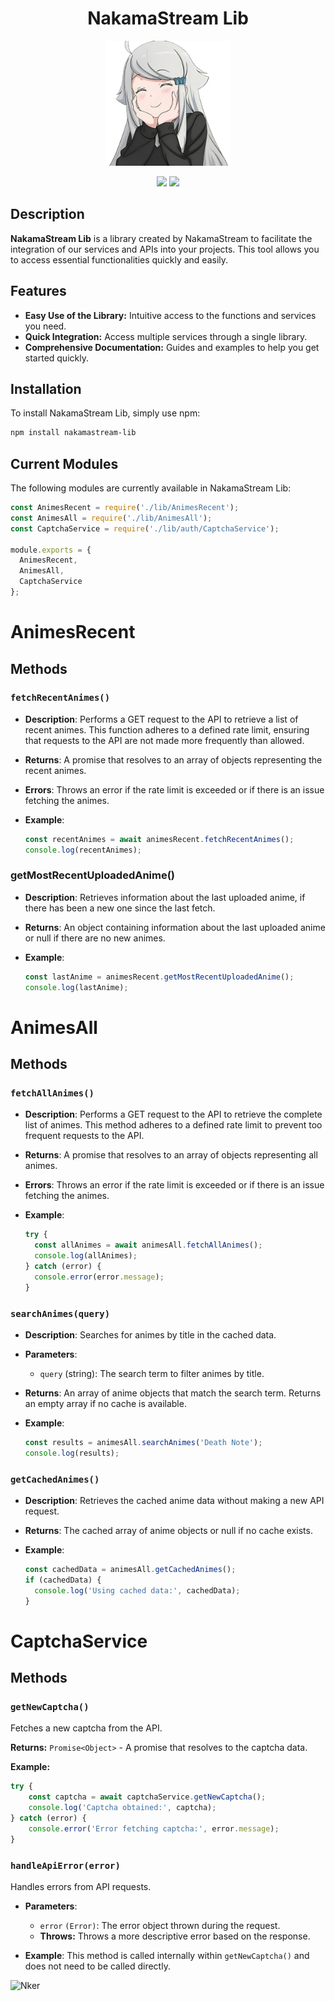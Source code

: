 <h1 align="center">NakamaStream Lib</h1>

<p align="center">
  <a href="https://nakamastream.domcloud.dev" target="_blank">
    <img src="https://github.com/NakamaStream/Resources/blob/main/NakamStream-logo-HD-removebg.png?raw=true" alt="Logo" width="200"/>
  </a>
</p>

<p align="center">
  <a href="#"><img src="https://img.shields.io/badge/JavaScript-F7DF1E.svg?style=for-the-badge&logo=JavaScript&logoColor=black"/></a>
  <a href="#"><img src="https://img.shields.io/badge/NPM-%23CB3837.svg?style=for-the-badge&logo=npm&logoColor=white"/></a>
</p>

## Description

**NakamaStream Lib** is a library created by NakamaStream to facilitate the integration of our services and APIs into your projects. This tool allows you to access essential functionalities quickly and easily.

## Features

- **Easy Use of the Library:** Intuitive access to the functions and services you need.
- **Quick Integration:** Access multiple services through a single library.
- **Comprehensive Documentation:** Guides and examples to help you get started quickly.

## Installation

To install NakamaStream Lib, simply use npm:

```bash
npm install nakamastream-lib
```

## Current Modules

The following modules are currently available in NakamaStream Lib:

```javascript
const AnimesRecent = require('./lib/AnimesRecent');
const AnimesAll = require('./lib/AnimesAll');
const CaptchaService = require('./lib/auth/CaptchaService');

module.exports = {
  AnimesRecent,
  AnimesAll,
  CaptchaService
};
```

# AnimesRecent

## Methods

### `fetchRecentAnimes()`

- **Description**: 
  Performs a GET request to the API to retrieve a list of recent animes. This function adheres to a defined rate limit, ensuring that requests to the API are not made more frequently than allowed.

- **Returns**: 
  A promise that resolves to an array of objects representing the recent animes.

- **Errors**: 
  Throws an error if the rate limit is exceeded or if there is an issue fetching the animes.

- **Example**:
  ```javascript
  const recentAnimes = await animesRecent.fetchRecentAnimes();
  console.log(recentAnimes);
   ```

### getMostRecentUploadedAnime()

- **Description**:
 Retrieves information about the last uploaded anime, if there has been a new one since the last fetch.

- **Returns**:
 An object containing information about the last uploaded anime or null if there are no new animes.

- **Example**:
  ```javascript
  const lastAnime = animesRecent.getMostRecentUploadedAnime();
  console.log(lastAnime);
  ```

# AnimesAll

## Methods

### `fetchAllAnimes()`

- **Description**: 
  Performs a GET request to the API to retrieve the complete list of animes. This method adheres to a defined rate limit to prevent too frequent requests to the API.

- **Returns**: 
  A promise that resolves to an array of objects representing all animes.

- **Errors**: 
  Throws an error if the rate limit is exceeded or if there is an issue fetching the animes.

- **Example**:
  ```javascript
  try {
    const allAnimes = await animesAll.fetchAllAnimes();
    console.log(allAnimes);
  } catch (error) {
    console.error(error.message);
  }
  ```

### `searchAnimes(query)`

- **Description**:
  Searches for animes by title in the cached data.

- **Parameters**:
  - `query` (string): The search term to filter animes by title.

- **Returns**:
  An array of anime objects that match the search term. Returns an empty array if no cache is available.

- **Example**:
  ```javascript
  const results = animesAll.searchAnimes('Death Note');
  console.log(results);
  ```

### `getCachedAnimes()`

- **Description**:
  Retrieves the cached anime data without making a new API request.

- **Returns**:
  The cached array of anime objects or null if no cache exists.

- **Example**:
  ```javascript
  const cachedData = animesAll.getCachedAnimes();
  if (cachedData) {
    console.log('Using cached data:', cachedData);
  }
  ```

# CaptchaService

## Methods

### `getNewCaptcha()`

Fetches a new captcha from the API.

**Returns:** `Promise<Object>` - A promise that resolves to the captcha data.

**Example:**

```javascript
try {
    const captcha = await captchaService.getNewCaptcha();
    console.log('Captcha obtained:', captcha);
} catch (error) {
    console.error('Error fetching captcha:', error.message);
}
```

### `handleApiError(error)`

Handles errors from API requests.

- **Parameters**:
  - `error` `(Error)`: The error object thrown during the request.
  - **Throws:** Throws a more descriptive error based on the response.

- **Example**:
  This method is called internally within `getNewCaptcha()` and does not need to be called directly.


<div style="text-align: left;">
    <img src="https://github.com/user-attachments/assets/f0fd18c8-5084-4078-9aca-4cd5e7b115a0" alt="Nker" width="500" style="float: left; margin-right: 10px;" />
</div>
